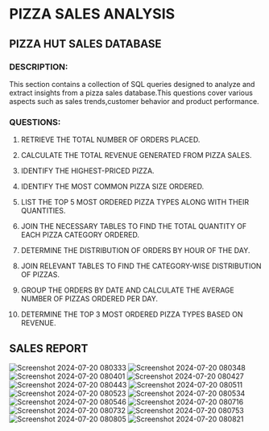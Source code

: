 # PIZZA SALES ANALYSIS

## PIZZA HUT SALES DATABASE

### DESCRIPTION:

This section contains a collection of SQL queries designed to analyze and extract insights from a pizza sales database.This questions cover various aspects such as sales trends,customer behavior and product performance.

### QUESTIONS:

1. RETRIEVE THE TOTAL NUMBER OF ORDERS PLACED.


2. CALCULATE THE TOTAL REVENUE GENERATED FROM PIZZA SALES. 


3. IDENTIFY THE HIGHEST-PRICED PIZZA. 


4. IDENTIFY THE MOST COMMON PIZZA SIZE ORDERED. 


5. LIST THE TOP 5 MOST ORDERED PIZZA TYPES ALONG WITH THEIR QUANTITIES. 


6. JOIN THE NECESSARY TABLES TO FIND THE TOTAL QUANTITY OF EACH PIZZA CATEGORY ORDERED.


7. DETERMINE THE DISTRIBUTION OF ORDERS BY HOUR OF THE DAY. 


8. JOIN RELEVANT TABLES TO FIND THE CATEGORY-WISE DISTRIBUTION OF PIZZAS. 


9. GROUP THE ORDERS BY DATE AND CALCULATE THE AVERAGE NUMBER OF PIZZAS ORDERED PER DAY.


10. DETERMINE THE TOP 3 MOST ORDERED PIZZA TYPES BASED ON REVENUE. 

## SALES REPORT

![Screenshot 2024-07-20 080333](https://github.com/user-attachments/assets/6e9fabf3-5836-4e7d-b27d-fabd76207bdf)
![Screenshot 2024-07-20 080348](https://github.com/user-attachments/assets/6b05e420-0e75-4338-bbb8-5ff2bdd09d00)
![Screenshot 2024-07-20 080401](https://github.com/user-attachments/assets/75a8c671-694a-460d-a576-be276abcd1cd)
![Screenshot 2024-07-20 080427](https://github.com/user-attachments/assets/5a231aa9-d7f4-42f3-afe9-b54fbaa0ce30)
![Screenshot 2024-07-20 080443](https://github.com/user-attachments/assets/ac38833d-8589-4bfb-94f0-236d2c3eeee2)
![Screenshot 2024-07-20 080511](https://github.com/user-attachments/assets/04718660-2eca-479b-91a2-f05b4a585f07)
![Screenshot 2024-07-20 080523](https://github.com/user-attachments/assets/6ba65ba3-72a8-497f-a334-82aa8109a533)
![Screenshot 2024-07-20 080534](https://github.com/user-attachments/assets/779d1179-6366-4546-9159-ac402a3cb2c2)
![Screenshot 2024-07-20 080546](https://github.com/user-attachments/assets/12654891-d755-48d2-bad3-8a81420dd67d)
![Screenshot 2024-07-20 080716](https://github.com/user-attachments/assets/4a973de6-4bf5-4d62-bbe0-a7790f5dc5d9)
![Screenshot 2024-07-20 080732](https://github.com/user-attachments/assets/d0b79483-d6c7-489c-a65d-bc818a3a2890)
![Screenshot 2024-07-20 080753](https://github.com/user-attachments/assets/366064bf-2f39-4b5f-9683-45528ac20c41)
![Screenshot 2024-07-20 080805](https://github.com/user-attachments/assets/7b96644e-ad1f-4f4f-a387-23297185ff79)
![Screenshot 2024-07-20 080821](https://github.com/user-attachments/assets/217a9ca9-c100-49bf-b7cd-a6e26287ea41)
